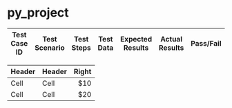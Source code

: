 # py_project


| Test Case ID | Test Scenario | Test Steps | Test Data | Expected Results | Actual Results | Pass/Fail |
| ------------ | ------------- | ---------- | --------- | ---------------- | -------------- | --------- |



| Header | Header | Right  |
| ------ | ------ | -----: |
|  Cell  |  Cell  |   $10  |
|  Cell  |  Cell  |   $20  |
